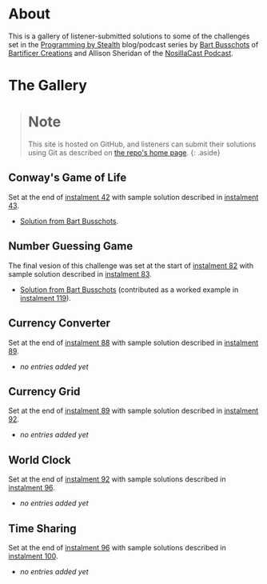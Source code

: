 # About

This is a gallery of listener-submitted solutions to some of the challenges set in the [Programming by Stealth](https://pbs.bartificer.net) blog/podcast series by [Bart Busschots](https://bartb.ie/) of [Bartificer Creations](https://bartificer.net/) and Allison Sheridan of the [NosillaCast Podcast](https://podfeet.com).

# The Gallery

> # Note
> This site is hosted on GitHub, and listeners can submit their solutions using Git as described on [the repo's home page]({{site.github.repository_url}}).
{: .aside}

## Conway's Game of Life

Set at the end of [instalment 42](https://bartificer.net/pbs42) with sample solution described in [instalment 43](https://bartificer.net/pbs43).

* [Solution from Bart Busschots](pbs42-game-of-life/bbusschots/).

## Number Guessing Game

The final vesion of this challenge was set at the start of [instalment 82](https://bartificer.net/pbs82) with sample solution described in [instalment 83](https://bartificer.net/pbs83).

* [Solution from Bart Busschots](pbs82-guessing-game/bbusschots/) (contributed as a worked example in [instalment 119](https://bartificer.net/pbs119)).

## Currency Converter

Set at the end of [instalment 88](https://bartificer.net/pbs88) with sample solution described in [instalment 89](https://bartificer.net/pbs89).

* *no entries added yet*

## Currency Grid

Set at the end of [instalment 89](https://bartificer.net/pbs89) with sample solution described in [instalment 92](https://bartificer.net/pbs92).

* *no entries added yet*

## World Clock

Set at the end of [instalment 92](https://bartificer.net/pbs92) with sample solutions described in [instalment 96](https://bartificer.net/pbs96).

* *no entries added yet*

## Time Sharing

Set at the end of [instalment 96](https://bartificer.net/pbs96) with sample solutions described in [instalment 100](https://bartificer.net/pbs100).

* *no entries added yet*